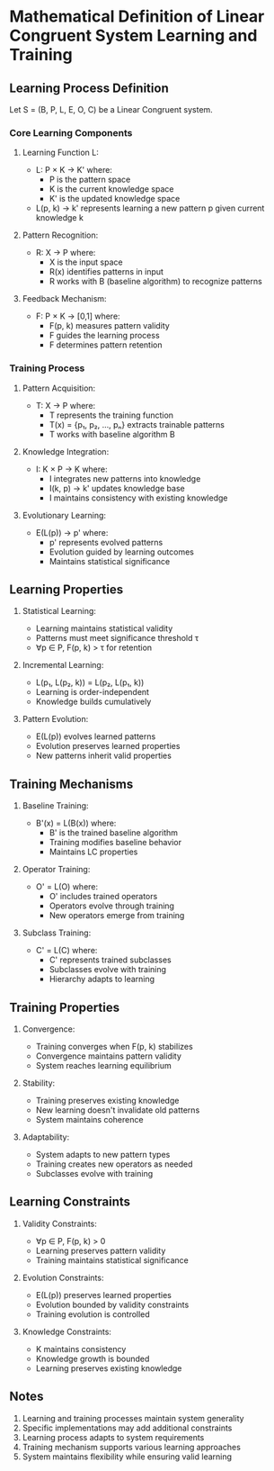 # Mathematical Definition of Linear Congruent System Learning and Training

## Learning Process Definition

Let S = (B, P, L, E, O, C) be a Linear Congruent system.

### Core Learning Components

1. Learning Function L:
   * L: P × K → K' where:
     - P is the pattern space
     - K is the current knowledge space
     - K' is the updated knowledge space
   * L(p, k) → k' represents learning a new pattern p given current knowledge k

2. Pattern Recognition:
   * R: X → P where:
     - X is the input space
     - R(x) identifies patterns in input
     - R works with B (baseline algorithm) to recognize patterns

3. Feedback Mechanism:
   * F: P × K → [0,1] where:
     - F(p, k) measures pattern validity
     - F guides the learning process
     - F determines pattern retention

### Training Process

1. Pattern Acquisition:
   * T: X → P where:
     - T represents the training function
     - T(x) = {p₁, p₂, ..., pₙ} extracts trainable patterns
     - T works with baseline algorithm B

2. Knowledge Integration:
   * I: K × P → K where:
     - I integrates new patterns into knowledge
     - I(k, p) → k' updates knowledge base
     - I maintains consistency with existing knowledge

3. Evolutionary Learning:
   * E(L(p)) → p' where:
     - p' represents evolved patterns
     - Evolution guided by learning outcomes
     - Maintains statistical significance

## Learning Properties

1. Statistical Learning:
   * Learning maintains statistical validity
   * Patterns must meet significance threshold τ
   * ∀p ∈ P, F(p, k) > τ for retention

2. Incremental Learning:
   * L(p₁, L(p₂, k)) = L(p₂, L(p₁, k))
   * Learning is order-independent
   * Knowledge builds cumulatively

3. Pattern Evolution:
   * E(L(p)) evolves learned patterns
   * Evolution preserves learned properties
   * New patterns inherit valid properties

## Training Mechanisms

1. Baseline Training:
   * B'(x) = L(B(x)) where:
     - B' is the trained baseline algorithm
     - Training modifies baseline behavior
     - Maintains LC properties

2. Operator Training:
   * O' = L(O) where:
     - O' includes trained operators
     - Operators evolve through training
     - New operators emerge from training

3. Subclass Training:
   * C' = L(C) where:
     - C' represents trained subclasses
     - Subclasses evolve with training
     - Hierarchy adapts to learning

## Training Properties

1. Convergence:
   * Training converges when F(p, k) stabilizes
   * Convergence maintains pattern validity
   * System reaches learning equilibrium

2. Stability:
   * Training preserves existing knowledge
   * New learning doesn't invalidate old patterns
   * System maintains coherence

3. Adaptability:
   * System adapts to new pattern types
   * Training creates new operators as needed
   * Subclasses evolve with training

## Learning Constraints

1. Validity Constraints:
   * ∀p ∈ P, F(p, k) > 0
   * Learning preserves pattern validity
   * Training maintains statistical significance

2. Evolution Constraints:
   * E(L(p)) preserves learned properties
   * Evolution bounded by validity constraints
   * Training evolution is controlled

3. Knowledge Constraints:
   * K maintains consistency
   * Knowledge growth is bounded
   * Learning preserves existing knowledge

## Notes

1. Learning and training processes maintain system generality
2. Specific implementations may add additional constraints
3. Learning process adapts to system requirements
4. Training mechanism supports various learning approaches
5. System maintains flexibility while ensuring valid learning

